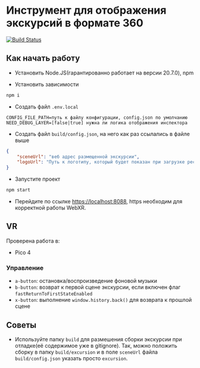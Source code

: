 # Инструмент для отображения экскурсий в формате 360
[![Build Status](https://dev.azure.com/rtuitlab/RTU%20IT%20Lab/_apis/build/status/RTUITLab.Excursion360-Web?branchName=master)](https://dev.azure.com/rtuitlab/RTU%20IT%20Lab/_build/latest?definitionId=203&branchName=master)

## Как начать работу

* Установить Node.JS(гарантированно работает на версии 20.7.0), npm

* Установить зависимости
```bash
npm i
```

* Создать файл ```.env.local```
```env
CONFIG_FILE_PATH=путь к файлу конфигурации, config.json по умолчанию
NEED_DEBUG_LAYER=[false|true] нужна ли логика отображения инспектора
```
* Создать файл `build/config.json`, на него как раз ссылались в файле выше
```json
{
    "sceneUrl": "веб адрес размещенной экскурсии",
    "logoUrl": "Путь к логотипу, который будет показан при загрузке ресурсов"
}
```
* Запустите проект
```bash
npm start
```
* Перейдите по ссылке [https://localhost:8088](https://localhost:8088/), https необходим для корректной работы WebXR.

## VR
Проверена работа в:
* Pico 4
### Управление
* `a-button`: остановка/воспроизведение фоновой музыки
* `b-button`: возврат к первой сцене экскурсии, если включен флаг `fastReturnToFirstStateEnabled`
* `x-button`: выполнение `window.history.back()` для возврата к прошлой сцене

## Советы

* Используйте папку `build` для размешения сборки экскурсии при отладке(её содержимое уже в gitignore). Так, можно положить сборку в папку `build/excursion` и в поле `sceneUrl` файла `build/config.json` указать просто `excursion`.
